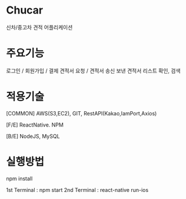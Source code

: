 # Chucar
  신차/중고차 견적 어플리케이션

# 주요기능

  로그인 / 회원가입 / 결제
  견적서 요청 / 견적서 송신
  보낸 견적서 리스트 확인, 검색

# 적용기술

[COMMON]
  AWS(S3,EC2), 
  GIT, 
  RestAPI(Kakao,IamPort,Axios)

[F/E]
  ReactNative.
  NPM

[B/E]
  NodeJS,
  MySQL

# 실행방법

  npm install

  1st Terminal : npm start
  2nd Terminal : react-native run-ios
